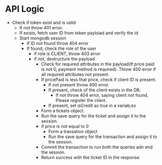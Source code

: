 # API Logic

- Check if token exist and is valid
  - If not throw 401 error.
  - If exists, fetch user ID from token payloiad and verify the id
  - Start mongodb session
    - If ID not found throw 404 error
    - If found, check the role of the user
      - if role is CLIENT, throw 403 error
      - if not, destructure the payload
        - Check for required attributes in the payload(If price paid is not 0, payment method is required). Throw 400 error if all required attributes not present.
        - If pricePaid is less that price, check if client ID is present.
          - If not present throw 400 error.
          - If present, check of the client exists in the DB.
            - If not throw 404 error, saying client not found, Please register the client.
          - If present, set isCredit as true in a variab;es
        - Form a tickets object.
        - Run the save query for the ticket and assign it to the session.
        - if price is not equal to 0
          - Form a transation object
          - Run the save query for the transaction and assign it to the session.
        - Commit the transaction to run both the queries adn end the session.
        - Return success with the ticket ID in the response
